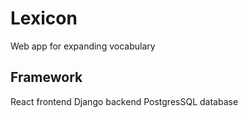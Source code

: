 # Lexicon
Web app for expanding vocabulary

## Framework
React frontend
Django backend
PostgresSQL database
